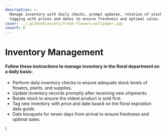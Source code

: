 ```yaml
---
description: >-
  Manage inventory with daily checks, prompt updates, rotation of stock, and
  tagging with prices and dates to ensure freshness and optimal sales.
cover: ../.gitbook/assets/fresh-flowers-wallpaper.jpg
coverY: 0
---
```


# Inventory Management

#### Follow these instructions to manage inventory in the floral department on a daily basis:

* Perform daily inventory checks to ensure adequate stock levels of flowers, plants, and supplies.
* Update inventory records promptly after receiving new shipments.
* Rotate stock to ensure the oldest product is sold first.
* Tag new inventory with price and date based on the floral expiration date guide.
* Date bouquets for seven days from arrival to ensure freshness and optimal sales.

\
